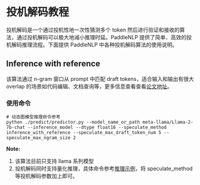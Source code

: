 # 投机解码教程

投机解码是一个通过投机性地一次性猜测多个 token 然后进行验证和接收的算法，通过投机解码可以极大地减小推理时延。PaddleNLP 提供了简单、高效的投机解码推理流程。下面提供 PaddleNLP 中各种投机解码算法的使用说明。

## Inference with reference

该算法通过 n-gram 窗口从 prompt 中匹配 draft tokens，适合输入和输出有很大 overlap 的场景如代码编辑、文档查询等，更多信息查看查看[论文地址](https://arxiv.org/pdf/2304.04487)。

### 使用命令

```shell
# 动态图模型推理命令参考
python ./predict/predictor.py --model_name_or_path meta-llama/Llama-2-7b-chat --inference_model --dtype float16 --speculate_method inference_with_reference --speculate_max_draft_token_num 5 --speculate_max_ngram_size 2
```

**Note:**

1. 该算法目前只支持 llama 系列模型
2. 投机解码同时支持量化推理，具体命令参考[推理示例](./inference.md)，将 speculate_method 等投机解码参数加上即可。
